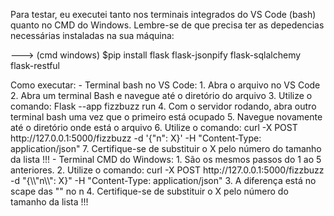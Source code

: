 Para testar, eu executei tanto nos terminais integrados do VS Code (bash) quanto no CMD do Windows.
Lembre-se de que precisa ter as depedencias necessárias instaladas na sua máquina:
<p></p>---> (cmd windows) $pip install flask flask-jsonpify flask-sqlalchemy flask-restful</p>
Como executar:
  - Terminal bash no VS Code:
    1. Abra o arquivo no VS Code
    2. Abra um terminal Bash e navegue até o diretório do arquivo
    3. Utilize o comando: Flask --app fizzbuzz run
    4. Com o servidor rodando, abra outro terminal bash uma vez que o primeiro está ocupado
    5. Navegue novamente até o diretório onde está o arquivo
    6. Utilize o comando: curl -X POST http://127.0.0.1:5000/fizzbuzz -d '{"n": X}' -H "Content-Type: application/json"
    7. Certifique-se de substituir o X pelo número do tamanho da lista !!!
  - Terminal CMD do Windows:
    1. São os mesmos passos do 1 ao 5 anteriores.
    2. Utilize o comando: curl -X POST http://127.0.0.1:5000/fizzbuzz -d "{\\"n\\": X}" -H "Content-Type: application/json"
    3. A diferença está no scape das "" no n
    4. Certifique-se de substituir o X pelo número do tamanho da lista !!!
  
